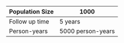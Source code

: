 | Population Size | 1000    |
|-----------------|---------|
| Follow up time  | 5 years |
| Person-years    | 5000 person-years |
